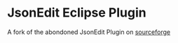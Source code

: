 JsonEdit Eclipse Plugin
=======================

A fork of the abondoned JsonEdit Plugin on [sourceforge](https://sourceforge.net/projects/eclipsejsonedit/)
